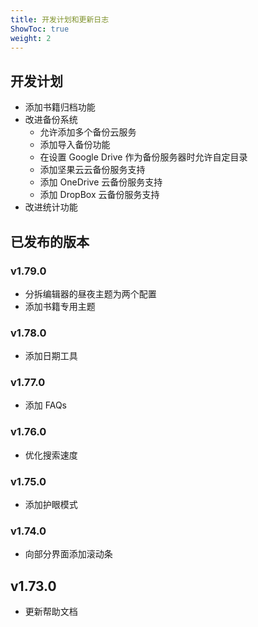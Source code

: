 ```yaml
---
title: 开发计划和更新日志
ShowToc: true
weight: 2
---
```


## 开发计划

- 添加书籍归档功能
- 改进备份系统
    - 允许添加多个备份云服务
    - 添加导入备份功能
    - 在设置 Google Drive 作为备份服务器时允许自定目录
    - 添加坚果云云备份服务支持
    - 添加 OneDrive 云备份服务支持
    - 添加 DropBox 云备份服务支持
- 改进统计功能

## 已发布的版本

### v1.79.0

- 分拆编辑器的昼夜主题为两个配置
- 添加书籍专用主题

### v1.78.0

- 添加日期工具

### v1.77.0

- 添加 FAQs

### v1.76.0

- 优化搜索速度

### v1.75.0

- 添加护眼模式

### v1.74.0

- 向部分界面添加滚动条

## v1.73.0

- 更新帮助文档
